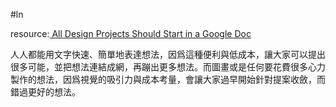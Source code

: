 #ln

resource:[ All Design Projects Should Start in a Google Doc](https://www.tedgoas.com/blog/design-in-google-docs/)

人人都能用文字快速、簡單地表達想法，因爲這種便利與低成本，讓大家可以提出很多可能，並把想法連結成網，再蹦出更多想法。而圖畫或是任何要花費很多心力製作的想法，因爲視覺的吸引力與成本考量，會讓大家過早開始針對提案收斂，而錯過更好的想法。
